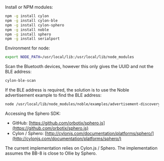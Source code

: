 Install or NPM modules:
```sh
npm -g install cylon
npm -g install cylon-ble
npm -g install cylon-sphero
npm -g install noble
npm -g install sphero
npm -g install serialport

```

Environment for node:
```sh
export NODE_PATH=/usr/local/lib:/usr/local/lib/node_modules
```

Scan the Bluetooth devices, however this only gives the UUID and not the BLE address:
```sh
cylon-ble-scan
```
If the BLE address is required, the solution is to use the Noble advertisement example to find the BLE address:
```sh
node /usr/local/lib/node_modules/noble/examples/advertisement-discovery.js
```

Accessing the Sphero SDK:

* GitHub: [https://github.com/orbotix/sphero.js](https://github.com/orbotix/sphero.js)
* Cylon / Sphero: [http://cylonjs.com/documentation/platforms/sphero/](http://cylonjs.com/documentation/platforms/sphero/)

The current implementation relies on Cylon.js / Sphero. The implementation assumes the BB-8 is close to Ollie by Sphero.
